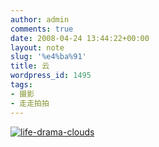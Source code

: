 ```yaml
---
author: admin
comments: true
date: 2008-04-24 13:44:22+00:00
layout: note
slug: '%e4%ba%91'
title: 云
wordpress_id: 1495
tags:
- 摄影
- 走走拍拍
---
```


[![life-drama-clouds](http://pic.yupoo.com/ctb.my/88569574041d/medium.jpg)](http://www.yupoo.com/photos/view?id=ff80808119741024011980ab216c1040)
